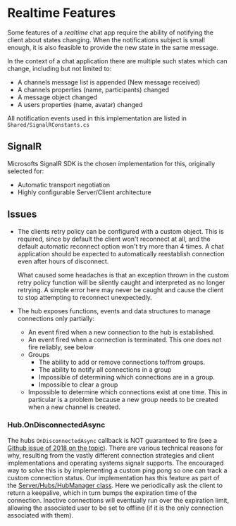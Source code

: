 # Realtime Features
Some features of a *realtime* chat app require the ability of notifying the client about states changing. When the notifications subject is small enough, it is also feasible to provide the new state in the same message.

In the context of a chat application there are multiple such states which can change, including but not limited to:
* A channels message list is appended (New message received)
* A channels properties (name, participants) changed
* A message object changed
* A users properties (name, avatar) changed

All notification events used in this implementation are listed in `Shared/SignalRConstants.cs`

## SignalR
Microsofts SignalR SDK is the chosen implementation for this, originally selected for:
* Automatic transport negotiation
* Highly configurable Server/Client architecture

## Issues
* The clients retry policy can be configured with a custom object. This is required, since by default the client won't reconnect at all, and the default automatic reconnect option won't try more than 4 times. A chat application should be expected to automatically reestablish connection even after hours of disconnect.

    What caused some headaches is that an exception thrown in the custom retry policy function will be silently caught and interpreted as no longer retrying. A simple error here may never be caught and cause the client to stop attempting to reconnect unexpectedly.
* The hub exposes functions, events and data structures to manage connections only partially:
    * An event fired when a new connection to the hub is established.
    * An event fired when a connection is terminated. This one does not fire reliably, see below
    * Groups
        * The ability to add or remove connections to/from groups.
        * The ability to notify all connections in a group
        * Impossible of determining which connections are in a group.
        * Impossible to clear a group
    * Impossible to determine which connections exist at one time. This in particular is a problem because a new group needs to be created when a new channel is created.


### Hub.OnDisconnectedAsync
The hubs `OnDisconnectedAsync` callback is NOT guaranteed to fire (see a [Github issue of 2018 on the topic](https://github.com/aspnet/SignalR/issues/1290#issuecomment-375434028)). There are various technical reasons for why, resulting from the vastly different connection strategies and client implementations and operating systems signalr supports. The encouraged way to solve this is by implementing a custom ping pong so one can track a custom connection status. Our implementation has this feature as part of the [Server/Hubs/HubManager class](../Server/Hubs/HubManager_Watch.cs). Here we periodically ask the client to return a keepalive, which in turn bumps the expiration time of the connection. Inactive connections will eventually run over the expiration limit, allowing the associated user to be set to offline (if it is the only connection associated with them).